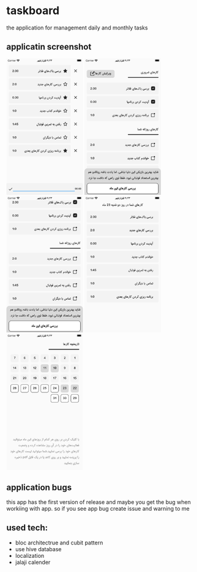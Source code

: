 # taskboard

the application for management daily and monthly tasks


## applicatin screenshot

<img src="./git-assets/1.png" width="200">
<img src="./git-assets/2.png" width="200">
<img src="./git-assets/3.png" width="200">
<img src="./git-assets/4.png" width="200">
<img src="./git-assets/5.png" width="200">

## application bugs
this app has the first version of release and maybe you get the bug when workiing with app. so if you see app bug create issue and warning to me

## used tech:
- bloc architectrue and cubit pattern
- use hive database
- localization
- jalaji calender